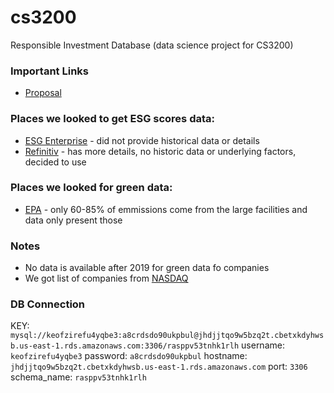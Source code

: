 # cs3200
Responsible Investment Database (data science project for CS3200)


### Important Links
- [Proposal](https://docs.google.com/document/d/1LpE4rll7X8ZaA64HI1x7HeNC7eFDq9lmumJCLfxUOiQ/edit?ts=60b51857)


### Places we looked to get ESG scores data:
- [ESG Enterprise](https://www.esgenterprise.com) - did not provide historical data or details
- [Refinitiv](https://www.refinitiv.com/en/sustainable-finance/esg-scores) - has more details, no historic data or underlying factors, decided to use


### Places we looked for green data:
- [EPA](https://www.epa.gov) - only 60-85% of emmissions come from the large facilities and data only present those


### Notes
- No data is available after 2019 for green data fo companies
- We got list of companies from [NASDAQ](https://www.nasdaq.com/market-activity/stocks/screener)


### DB Connection
KEY: `mysql://keofzirefu4yqbe3:a8crdsdo90ukpbul@jhdjjtqo9w5bzq2t.cbetxkdyhwsb.us-east-1.rds.amazonaws.com:3306/rasppv53tnhk1rlh`
username: `keofzirefu4yqbe3`
password: `a8crdsdo90ukpbul`
hostname: `jhdjjtqo9w5bzq2t.cbetxkdyhwsb.us-east-1.rds.amazonaws.com`
port: `3306`
schema_name: `rasppv53tnhk1rlh`